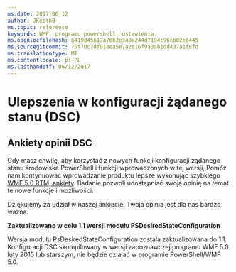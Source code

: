 ```yaml
---
ms.date: 2017-06-12
author: JKeithB
ms.topic: reference
keywords: WMF, programu powershell, ustawienia
ms.openlocfilehash: 6419d45617a76b2e3a8a244d7194c96cb02e6445
ms.sourcegitcommit: 75f70c7df01eea5e7a2c16f9a3ab1dd437a1f8fd
ms.translationtype: MT
ms.contentlocale: pl-PL
ms.lasthandoff: 06/12/2017
---
```

# <a name="improvements-in-desired-state-configuration-dsc"></a>Ulepszenia w konfiguracji żądanego stanu (DSC)

## <a name="dsc-feedback-survey"></a>Ankiety opinii DSC   

Gdy masz chwilę, aby korzystać z nowych funkcji konfiguracji żądanego stanu środowiska PowerShell i funkcji wprowadzonych w tej wersji, Pomóż nam kontynuować wprowadzanie produktu lepsze wykonując szybkiego [WMF 5.0 RTM, ankiety](https://www.surveymonkey.com/r/SGLQM5W). Badanie pozwoli udostępniać swoją opinię na temat te nowe funkcje i możliwości. 

Dziękujemy za udział w naszej ankiecie! Twoja opinia jest dla nas bardzo ważna.  

**Zaktualizowano w celu 1.1 wersji modułu PSDesiredStateConfiguration**

Wersja modułu PsDesiredStateConfiguration została zaktualizowana do 1.1. Konfiguracji DSC skompilowany w wersji zapoznawczej programu WMF 5.0 luty 2015 lub starszym, nie będzie działać w programie PowerShell/WMF 5.0. 

